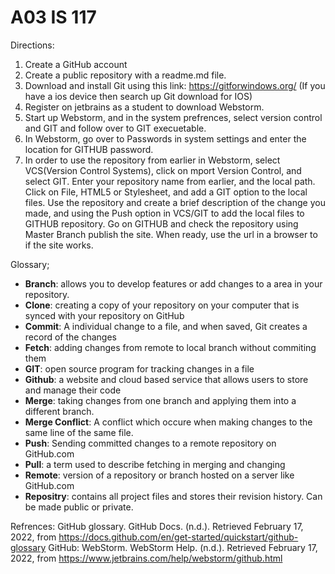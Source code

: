 # A03 IS 117
Directions:
1. Create a GitHub account
2. Create a public repository with a readme.md file.
3. Download and install Git using this link: https://gitforwindows.org/ (If you have a ios device then search up Git download for IOS)
4. Register on jetbrains as a student to download Webstorm.
5. Start up Webstorm, and in the system prefrences, select version control and GIT and follow over to GIT execuetable.
6. In Webstorm, go over to Passwords in system settings and enter the location for GITHUB password.
7. In order to use the repository from earlier in Webstorm, select VCS(Version Control Systems), click on mport Version Control, and select GIT.
Enter your repository name from earlier, and the local path.
Click on File, HTML5 or Stylesheet, and add a GIT option to the local files.
Use the repository and create a brief description of the change you made, and using the Push option in VCS/GIT to add the local files to GITHUB repository.
Go on GITHUB and check the repository using Master Branch publish the site.
When ready, use the url in a browser to if the site works.


Glossary;
- **Branch**: allows you to develop features or add changes to a area in your repository.
- **Clone**: creating a copy of your repository on your computer that is synced with your repository on GitHub
- **Commit**: A individual change to a file, and when saved, Git creates a record of the changes
- **Fetch**: adding changes from remote to local branch without commiting them
- **GIT**: open source program for tracking changes in a file
- **Github**: a website and cloud based service that allows users to store and manage their code
- **Merge**: taking changes from one branch and applying them into a different branch.
- **Merge Conflict**: A conflict which occure when making changes to the same line of the same file.
- **Push**: Sending committed changes to a remote repository on GitHub.com
- **Pull**: a term used to describe fetching in merging and changing
- **Remote**: version of a repository or branch hosted on a server like GitHub.com
- **Repositry**: contains all project files and stores their revision history. Can be made public or private.

Refrences: 
GitHub glossary. GitHub Docs. (n.d.). Retrieved February 17, 2022, from https://docs.github.com/en/get-started/quickstart/github-glossary 
GitHub: WebStorm. WebStorm Help. (n.d.). Retrieved February 17, 2022, from https://www.jetbrains.com/help/webstorm/github.html 

